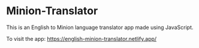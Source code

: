# Minion-Translator
This is an English to Minion language translator app made using JavaScript.

To visit the app: https://english-minion-translator.netlify.app/
